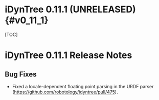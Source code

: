 iDynTree 0.11.1 (UNRELEASED)                                              {#v0_11_1}
========================

[TOC]

iDynTree 0.11.1 Release Notes
=========================

Bug Fixes
---------

* Fixed a locale-dependent floating point parsing in the URDF parser (https://github.com/robotology/idyntree/pull/475). 
